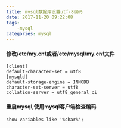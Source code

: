 ```yaml
---
title: mysql数据库设置utf-8编码
date: 2017-11-20 09:22:08
tags:
    -mysql
categories: mysql            
---
```

#### 修改/etc/my.cnf或者/etc/mysql/my.cnf文件
```
[client]
default-character-set = utf8
[mysqld]
default-storage-engine = INNODB
character-set-server = utf8
collation-server = utf8_general_ci
```

#### 重启mysql,使用mysql客户端检查编码
```
show variables like '%char%';
```

